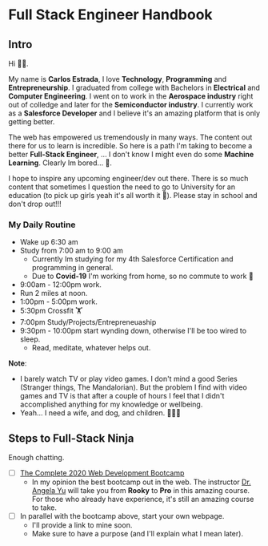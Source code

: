 # Full Stack Engineer Handbook
## Intro
Hi 👋🏻. 

My name is **Carlos Estrada**, I love **Technology**, **Programming** and **Entrepreneurship**. I graduated from college with Bachelors in **Electrical** and **Computer Engineering**. I went on to work in the **Aerospace industry** right out of colledge and later for the **Semiconductor industry**. I currently work as a **Salesforce Developer** and I believe it's an amazing platform that is only getting better. 

The web has empowered us tremendously in many ways. The content out there for us to learn is incredible. So here is a path I'm taking to become a better **Full-Stack Engineer**, ... I don't know I might even do some **Machine Learning**. Clearly Im bored... 🤣.

I hope to inspire any upcoming engineer/dev out there. There is so much content that sometimes I question the need to go to University for an education (to pick up  girls yeah it's all worth it 🤪). Please stay in school and don't drop out!!!

### My Daily Routine
* Wake up 6:30 am
* Study from 7:00 am to 9:00 am
  * Currently Im studying for my 4th Salesforce Certification and programming in general.
  * Due to **Covid-19** I'm working from home, so no commute to work 🥳 
* 9:00am - 12:00pm work.
* Run 2 miles at noon. 
* 1:00pm - 5:00pm work.
* 5:30pm Crossfit 🏋
* 7:00pm Study/Projects/Entrepreneuaship
* 9:30pm - 10:00pm start wynding down, otherwise I'll be too wired to sleep.
  * Read, meditate, whatever helps out.
  
**Note**: 
* I barely watch TV or play video games. I don't mind a good Series (Stranger things, The Mandalorian). But the problem I find with video games and TV is that after a couple of hours I feel that I didn't accomplished anything for my knowledge or wellbeing.
* Yeah... I need a wife, and dog, and children. 🤦🏻‍♂️

## Steps to Full-Stack Ninja
Enough chatting.
- [ ] [The Complete 2020 Web Development Bootcamp](https://www.udemy.com/course/the-complete-web-development-bootcamp/?referralCode=F2958B9D9447BDFC8244)
    * In my opinion the best bootcamp out in the web. The instructor [Dr. Angela Yu](https://www.udemy.com/user/4b4368a3-b5c8-4529-aa65-2056ec31f37e/) will take you from **Rooky** to **Pro** in this amazing course. For those who already have experience, it's still an amazing course to take.
- [ ] In parallel with the bootcamp above, start your own webpage.
    * I'll provide a link to mine soon.
    * Make sure to have a purpose (and I'll explain what I mean later).
